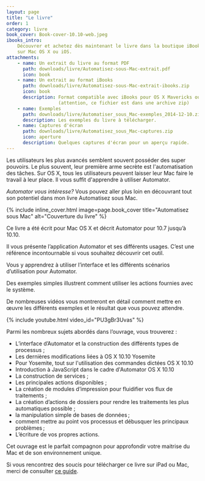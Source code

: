 ```yaml
---
layout: page
title: "Le livre"
order: 1
category: livre
book_cover: Book-cover-10.10-web.jpeg
ibooks_intro:
    Découvrer et achetez dès maintenant le livre dans la boutique iBooks
    sur Mac OS X ou iOS.
attachments:
    - name: Un extrait du livre au format PDF
      path: downloads/livre/Automatisez-sous-Mac-extrait.pdf
      icon: book
    - name: Un extrait au format iBooks 
      path: downloads/livre/Automatisez-sous-Mac-extrait-ibooks.zip
      icon: book
      description: Format compatible avec iBooks pour OS X Mavericks ou iPad 
                   (attention, ce fichier est dans une archive zip)
    - name: Exemples
      path: downloads/livre/Automatiser_sous_Mac-exemples_2014-12-10.zip
      description: Les exemples du livre à télécharger.
    - name: Captures d'écran
      path: downloads/livre/Automatisez_sous_Mac-captures.zip
      icon: aperture
      description: Quelques captures d'écran pour un aperçu rapide.
---
```


Les utilisateurs les plus avancés semblent souvent posséder des super pouvoirs. 
Le plus souvent, leur première arme secrète est l'automatisation des tâches.
Sur OS X, tous les utilisateurs peuvent laisser leur Mac faire le travail à leur place. 
Il vous suffit d'apprendre à utiliser Automator.

*Automator vous intéresse?* 
Vous pouvez aller plus loin en découvrant tout son potentiel dans mon livre Automatisez sous Mac.

{% include inline_cover.html image=page.book_cover title="Automatisez sous Mac" alt="Couverture du livre" %}

Ce livre a été écrit pour Mac OS X et décrit Automator pour 10.7 jusqu’à 10.10.

Il vous présente l’application Automator et ses différents usages. 
C’est une référence incontournable si vous souhaitez découvrir cet outil.

Vous y apprendrez à utiliser l’interface et les différents scénarios d’utilisation pour Automator.

Des exemples simples illustrent comment utiliser les actions fournies avec le système.

De nombreuses vidéos vous montreront en détail comment mettre en œuvre les différents exemples et le résultat que vous pouvez attendre.


{% include youtube.html video_id="PU3gBr3Uvas" %}


Parmi les nombreux sujets abordés dans l’ouvrage, vous trouverez :

- L’interface d’Automator et la construction des différents types de processus ;
- Les dernières modifications liées à OS X 10.10 Yosemite
- Pour Yosemite, tout sur l'utilisation des commandes dictées OS X 10.10 
- Introduction à JavaScript dans le cadre d'Automator OS X 10.10 
- La construction de services ;
- Les principales actions disponibles ;
- La création de modules d’impression pour fluidifier vos flux de traitements ;
- La création d’actions de dossiers pour rendre les traitements les plus automatiques possible ;
- la manipulation simple de bases de données ;
- comment mettre au point vos processus et débusquer les principaux problèmes ;
- L’écriture de vos propres actions.

Cet ouvrage est le parfait compagnon pour approfondir votre maitrise du Mac et de son environnement unique.

Si vous rencontrez des soucis pour télécharger ce livre sur iPad ou Mac, 
merci de consulter [ce guide](./faq-erreurs/).
